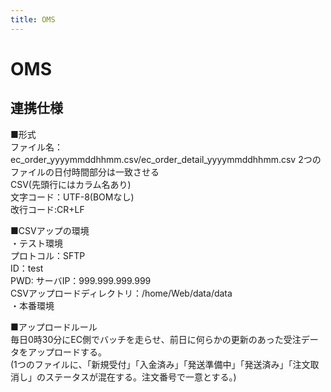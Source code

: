 ```yaml
---
title: OMS
---
```


# OMS

## 連携仕様

■形式  
	ファイル名：ec_order_yyyymmddhhmm.csv/ec_order_detail_yyyymmddhhmm.csv  2つのファイルの日付時間部分は一致させる  
	CSV(先頭行にはカラム名あり)  
	文字コード：UTF-8(BOMなし)  
	改行コード:CR+LF  

■CSVアップの環境  
	・テスト環境				
	プロトコル：SFTP  
	ID：test  
	PWD:
    サーバIP：999.999.999.999  
    CSVアップロードディレクトリ：/home/Web/data/data  			
	・本番環境  
  
■アップロードルール  
	毎日0時30分にEC側でバッチを走らせ、前日に何らかの更新のあった受注データをアップロードする。  
	(1つのファイルに、「新規受付」「入金済み」「発送準備中」「発送済み」「注文取消し」のステータスが混在する。注文番号で一意とする。)  
